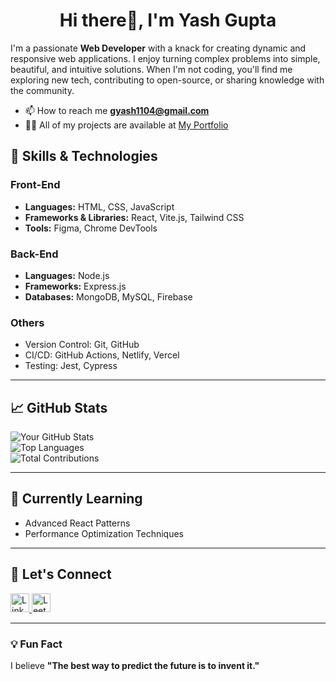 
<h1 align="center">Hi there👋, I'm Yash Gupta</h1>



I'm a passionate **Web Developer** with a knack for creating dynamic and responsive web applications. I enjoy turning complex problems into simple, beautiful, and intuitive solutions. When I'm not coding, you'll find me exploring new tech, contributing to open-source, or sharing knowledge with the community.

 - 📫 How to reach me **gyash1104@gmail.com**
 - 👨‍💻 All of my projects are available at [My Portfolio](https://portfolio-gamma-seven-42.vercel.app/)

## 🚀 Skills & Technologies

### Front-End
- **Languages:** HTML, CSS, JavaScript
- **Frameworks & Libraries:** React, Vite.js, Tailwind CSS
- **Tools:** Figma, Chrome DevTools

### Back-End
- **Languages:** Node.js
- **Frameworks:** Express.js
- **Databases:** MongoDB, MySQL, Firebase

### Others
- Version Control: Git, GitHub
- CI/CD: GitHub Actions, Netlify, Vercel
- Testing: Jest, Cypress

---

## 📈 GitHub Stats

![Your GitHub Stats](https://github-readme-stats.vercel.app/api?username=yash-1104github&show_icons=true&theme=radical)  
![Top Languages](https://github-readme-stats.vercel.app/api/top-langs/?username=yash-1104github&layout=compact&theme=radical)
<br>
![Total Contributions](https://github-readme-streak-stats.herokuapp.com/?user=yash-1104github&theme=radical)




---

## 🌱 Currently Learning
- Advanced React Patterns
- Performance Optimization Techniques

---

## 🤝 Let's Connect

<a href="https://www.linkedin.com/in/yash-gupta-1a137b223" target="_blank">
  <img src="https://cdn-icons-png.flaticon.com/512/174/174857.png" alt="LinkedIn" width="30" height="30">
</a>

<a href="https://leetcode.com/u/yash_leetcode04/" target="_blank">
  <img src="https://upload.wikimedia.org/wikipedia/commons/1/19/LeetCode_logo_black.png" alt="LeetCode" width="30" height="30">
</a>
  

---

### 💡 Fun Fact
I believe **"The best way to predict the future is to invent it."**


